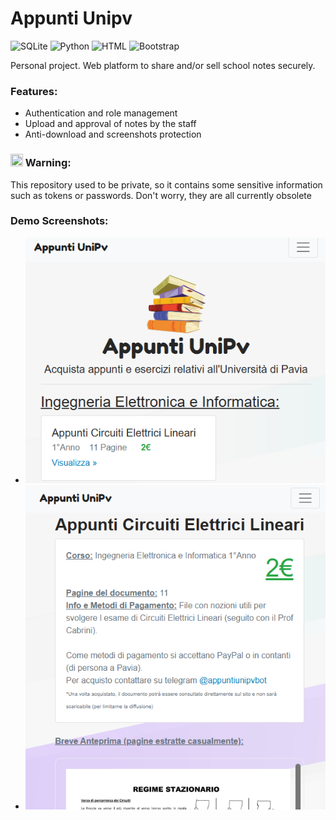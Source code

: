 # Appunti Unipv
![SQLite](https://img.shields.io/badge/Database-SQLite-brightgreen)
![Python](https://img.shields.io/badge/Backend-Python-blue)
![HTML](https://img.shields.io/badge/Frontend-HTML-red)
![Bootstrap](https://img.shields.io/badge/Styling-Bootstrap-orange)

Personal project. Web platform to share and/or sell school notes securely.

### Features:
- Authentication and role management
- Upload and approval of notes by the staff
- Anti-download and screenshots protection

<h3><img src="https://uxwing.com/wp-content/themes/uxwing/download/signs-and-symbols/risk-icon.png" width="20" height="20"> Warning:</h3>
This repository used to be private, so it contains some sensitive information such as tokens or passwords. Don't worry, they are all currently obsolete

### Demo Screenshots:
- ![demo1](demo1.PNG)
- ![demo2](demo2.PNG)


